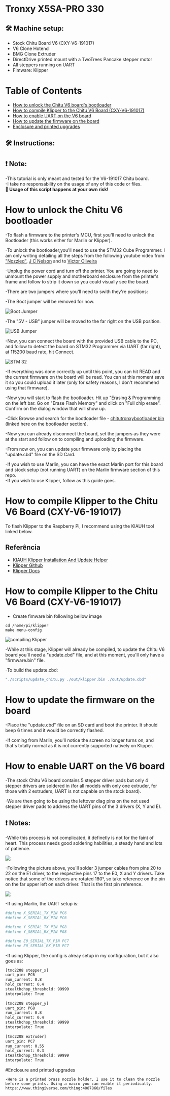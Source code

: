 # Tronxy X5SA-PRO 330

## **🛠️ Machine setup:** 
  - Stock Chitu Board V6 (CXY-V6-191017)
  - V6 Clone Hotend
  - BMG Clone Extruder 
  - DirectDrive printed mount with a TwoTrees Pancake stepper motor
  - All steppers running on UART
  - Fimware: Klipper

# Table of Contents
- [How to unlock the Chitu V6 board's bootloader](#-How-to-unlock-the-Chitu-V6-bootloader)
- [How to compile Klipper to the Chitu V6 Board (CXY-V6-191017)](#How-to-compile-Klipper-to-the-Chitu-V6-Board-(CXY-V6-191017))
- [How to enable UART on the V6 board](#How-to-enable-UART-on-the-V6-board)
- [How to update the firmware on the board](#How-to-update-the-firmware-on-the-board)
- [Enclosure and printed upgrades](#Enclosure-and-printed-upgrades)

## **🛠️ Instructions:**

## **❗ Note:**
-This tutorial is only meant and tested for the V6-191017 Chitu board.  
-I take no responsability on the usage of any of this code or files.  
**📢 Usage of this script happens at your own risk!**


# How to unlock the Chitu V6 bootloader  
  -To flash a firmware to the printer's MCU, first you'll need to unlock the Bootloader (this works either for Marlin or Klipper).  

  -To unlock the bootloader,you'll need to use the STM32 Cube Programmer. I am only writing detailing all the steps from the following youtube video from ["Nozzled"](https://youtu.be/N1FaKO5QziE), [J C Nelson](https://hackaday.io/project/167594-chitu-3d-printer-mainboard-hacking) and to [Victor Oliveira](https://github.com/rhapsodyv)  

  -Unplug the power cord and turn off the printer. You are going to need to unmount the power supply and motherboard enclosure from the printer's frame and follow to strip it down so you could visually see the board.  

  -There are two jumpers where you'll need to swith they're positions:   

  -The Boot jumper will be removed for now.  

<p align="left">
  <img src="../docs/images/boot_jumper.jpg" alt="Boot Jumper" title="Boot Jumper">
</p>
	-The "5V - USB" jumper will be moved to the far right on the USB position.
<p align="left">
  <img src="../docs/images/usb_jumper.jpg" alt="USB Jumper" title="USB Jumper">

</p>
  -Now, you can connect the board with the provided USB cable to the PC, and follow to detect the board on STM32 Programmer via UART (far right), at 115200 baud rate, hit Connect.  

<p align="left">
  <img src="../docs/images/stm32.jpg" alt="STM 32" title="STM 32 Cube">
</p>
  -If everything was done correctly up until this point, you can hit READ and the current firmware on the board will be read. You can at this moment save it so you could upload it later (only for safety reasons, I don't recommend using that firmware).   

  -Now you will start to flash the bootloader. Hit up "Erasing & Programming on the left bar. Go on "Erase Flash Memory" and click on "Full chip erase". Confirm on the dialog window that will show up.   

  -Click Browse and search for the bootloader file - [chitutronxybootloader.bin](/chitutronxybootloader/chitutronxybootloader.bin) (linked here on the bootloader section).  
 
  -Now you can already disconnect the board, set the jumpers as they were at the start and follow on to compiling and uploading the firmware.   

  -From now on, you can update your firmware only by placing the "update.cbd" file on the SD Card.   

  -If you wish to use Marlin, you can have the exact Marlin port for this board and stock setup (not running UART) on the Marlin firmware section of this repo.   
  -If you wish to use Klipper, follow as this guide goes.   



# How to compile Klipper to the Chitu V6 Board (CXY-V6-191017)

To flash Klipper to the Raspberry Pi, I recommend using the KIAUH tool linked below.
## Referência

 - [KIAUH Klipper Installation And Update Helper](https://github.com/th33xitus/kiauh)
 - [Klipper Github](https://github.com/Klipper3d/klipper)
 - [Klipper Docs](https://www.klipper3d.org/)




# How to compile Klipper to the Chitu V6 Board (CXY-V6-191017)
  - Create fimware bin following bellow image  
```
cd /home/pi/klipper
make menu-config 
```

<p align="left">
  <img src="../docs/images/klipper_compile.png" alt="compiling Klipper" title="compiling Klipper">
</p>


  -While at this stage, Klipper will already be compiled, to update the Chitu V6 board you'll need a "update.cbd" file, and  at this moment, you'll only have a "firmware.bin" file.   

  -To build the update.cbd:  
```sh
"./scripts/update_chitu.py ./out/klipper.bin ./out/update.cbd"
```

# How to update the firmware on the board  
  -Place the "update.cbd" file on an SD card and boot the printer. It should beep 6 times and it would be correctly flashed.   

  -If coming from Marlin, you'll notice the screen no longer turns on, and that's totally normal as it is not currently supported natively on Klipper.   


# How to enable UART on the V6 board

  -The stock Chitu V6 board contains 5 stepper driver pads but only 4 stepper drivers are soldered in (for all models with only one extruder, for those with 2 extruders, UART is not capable on the stock board). 
 
  -We are then going to be using the leftover diag pins on the not used stepper driver pads to address the UART pins of the 3 drivers (X, Y and E).   
## **❗ Notes:**
  -While this process is not complicated, it definetly is not for the faint of heart. This process needs good soldering habilities, a steady hand and lots of patience.   

<img align="center" src="../docs/images/uart_jumpers.jpg" />

  -Following the picture above, you'll solder 3 jumper cables from pins 20 to 22 on the E1 driver, to the respective pins 17 to the E0, X and Y drivers. Take notice that some of the drivers are rotated 180°, so take reference on the pin on the far upper left on each driver. That is the first pin reference.   

<img align="center" src="../docs/images/uart_soldered.jpeg" />

  -If using Marlin, the UART setup is:   
```sh
#define X_SERIAL_TX_PIN PC6
#define X_SERIAL_RX_PIN PC6

#define Y_SERIAL_TX_PIN PG8
#define Y_SERIAL_RX_PIN PG8

#define E0_SERIAL_TX_PIN PC7
#define E0_SERIAL_RX_PIN PC7
```

  -If using Klipper, the config is alreay setup in my configuration, but it also goes as:   
```sh
[tmc2208 stepper_x]    
uart_pin: PC6   
run_current: 0.8   
hold_current: 0.4    
stealthchop_threshold: 99999    
interpolate: True    
   
[tmc2208 stepper_y]
uart_pin: PG8
run_current: 0.8
hold_current: 0.4
stealthchop_threshold: 99999
interpolate: True   
    
[tmc2208 extruder]  
uart_pin: PC7  
run_current: 0.55  
hold_current: 0.3  
stealthchop_threshold: 99999   
interpolate: True   
```

#Enclosure and printed upgrades


  	-Here is a printed brass nozzle holder, I use it to clean the nozzle before some prints. Using a macro you can enable it periodically. https://www.thingiverse.com/thing:4087860/files